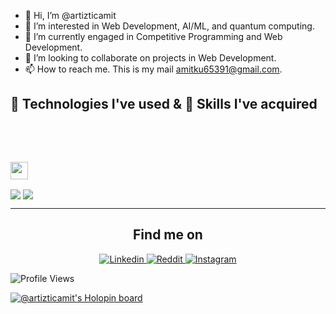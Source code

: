 - 👋 Hi, I’m @artizticamit
- 👀 I’m interested in Web Development, AI/ML, and quantum computing.
- 🌱 I’m currently engaged in Competitive Programming and Web Development.
- 💞️ I’m looking to collaborate on projects in Web Development.
- 📫 How to reach me. This is my mail amitku65391@gmail.com.

<h2>🔧 Technologies I've used & 🤹 Skills I've acquired </h2>


<img src="https://img.shields.io/badge/C%2B%2B-00599C?style=for-the-badge&logo=c%2B%2B&logoColor=white" alt="">    <img src="https://img.shields.io/badge/C-00599C?style=for-the-badge&logo=c&logoColor=white" alt="">    <img src="https://img.shields.io/badge/Python-3776AB?style=for-the-badge&logo=python&logoColor=white" alt="">    <img src="https://img.shields.io/badge/Java-ED8B00?style=for-the-badge&logo=java&logoColor=white" alt="">    <img src="https://img.shields.io/badge/HTML5-E34F26?style=for-the-badge&logo=html5&logoColor=white" alt="">    <img src="https://img.shields.io/badge/CSS-239120?&style=for-the-badge&logo=css3&logoColor=white" alt="">    <img src="https://img.shields.io/badge/JavaScript-F7DF1E?style=for-the-badge&logo=javascript&logoColor=black" alt="">
 
<img src="https://img.shields.io/badge/Node.js-43853D?style=for-the-badge&logo=node.js&logoColor=white" alt="">    <img src="https://img.shields.io/badge/Express.js-404D59?style=for-the-badge" alt="">    <img src="https://img.shields.io/badge/React-20232A?style=for-the-badge&logo=react&logoColor=61DAFB" alt="">    <img src="https://img.shields.io/badge/MongoDB-4EA94B?style=for-the-badge&logo=mongodb&logoColor=white" alt="">    <img src="https://img.shields.io/badge/Npm-DC322F?style=for-the-badge&logo=npm&logoColor=white" alt="">    <img src="https://img.shields.io/badge/Git-FF4500?style=for-the-badge&logo=git&logoColor=white" alt="">


<img height="28px" src="https://aleen42.github.io/badges/src/photoshop.svg" alt="">
    
    
 
  <img align="center" src="https://github-readme-stats.vercel.app/api?username=artizticamit&count_private=true&show_icons=trueline_height=21&bg_color=0,EC6C6C,FFD479,FFFC79,73FA79&theme=graywhite">    <img align="center" src="https://github-readme-stats.vercel.app/api/top-langs/?username=artizticamit&&layout=compact&show_icons=trueline_height=21&langs_count=10&hide=html,css&bg_color=0,73FA79,73FDFF,7A81FF&theme=graywhite">
  
  
  <hr/>
  
  <h2 align="center">Find me on</h2>

<p align="center">
  
  <a href="https://www.linkedin.com/in/amit-kumar-44a3981b9/">
    <img alt="Linkedin" src="https://img.shields.io/badge/Linkedin--_.svg?style=social&logo=linkedin"/>
  </a>
  
  <a href="https://www.reddit.com/user/cheems-12">
    <img alt="Reddit" src="https://img.shields.io/badge/Reddit--_.svg?style=social&logo=reddit"/>
  </a>
  
  <a href="https://www.instagram.com/artistic_amit12/">
    <img alt="Instagram" src="https://img.shields.io/badge/Instagram--_.svg?style=social&logo=instagram"/>
  </a>

</p>

![Profile Views](https://visitor-badge.glitch.me/badge?page_id=artizticamit.githubProfile)

[![@artizticamit's Holopin board](https://holopin.me/artizticamit)](https://holopin.io/@artizticamit)


<!---
artizticamit/artizticamit is a ✨ special ✨ repository because its `README.md` (this file) appears on your GitHub profile.
You can click the Preview link to take a look at your changes.
--->
